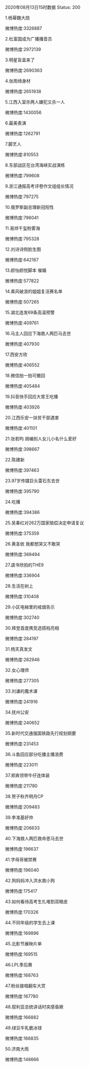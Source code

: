 2020年08月13日15时数据
Status: 200

1.杨幂魏大勋

微博热度:3326887

2.杜富国成为广播播音员

微博热度:2972139

3.明星盲盒来了

微博热度:2690363

4.张雨绮身材

微博热度:2651938

5.江西入室杀两人嫌犯又杀一人

微博热度:1430056

6.最美表演

微博热度:1262791

7.脚艺人

微博热度:810553

8.东部战区在台湾海峡实战演练

微博热度:799608

9.浙江通报高考评卷作文组组长情况

微博热度:797275

10.俄罗斯副总理新冠阳性

微博热度:796041

11.易烊千玺粉雾海

微博热度:795328

12.刘诗诗侧脸生图

微博热度:642167

13.颜怡颜悦脚本 催婚

微博热度:577822

14.乘风破浪的姐姐复活赛名单

微博热度:507265

15.湖北连发69条高温预警

微博热度:409761

16.马主人回应下海救人两匹马去世

微博热度:407930

17.西安方欣

微博热度:406552

18.微信拍一拍可撤回

微博热度:405484

19.抖音快手回应大胃王吃播

微博热度:403926

20.江西乐安一扶贫干部遇害

微博热度:401101

21.张若昀 胡编别人女儿小名什么爱好

微博热度:398667

22.陈建新

微博热度:397463

23.97岁传媒巨头雷石东去世

微博热度:395790

24.吃播

微博热度:394386

25.吴春红对262万国家赔偿决定申请复议

微博热度:375359

26.黄圣依 我都想哭又不敢哭

微博热度:369494

27.虞书欣拍的THE9

微博热度:336904

28.生活在树上

微博热度:310408

29.小区电梯里的戒烟告示

微博热度:302740

30.拜登首度携竞选搭档亮相

微博热度:284197

31.杨天真发文

微博热度:282946

32.女心理师

微博热度:277305

33.刘谦的魔术课

微博热度:241916

34.抚州公安

微博热度:240652

35.新时代交通强国铁路先行规划纲要

微博热度:231453

36.斗鱼回应部分吃播主播浪费

微博热度:223011

37.郑爽领带牛仔连体装

微博热度:211780

38.贺子秋齐明月CP

微博热度:209483

39.李准基好帅

微博热度:206633

40.下海救人两匹救命恩马去世

微博热度:196637

41.字母哥被禁赛

微博热度:196040

42.狗妈妈冲入洪水救小狗

微博热度:175417

43.如何看待高考生扎堆割双眼皮

微博热度:170326

44.不同年级的学生去上课

微博热度:169896

45.北影节展映片单

微博热度:169515

46.LPL季后赛

微博热度:168763

47.粉丝接唱翻车大赏

微博热度:167780

48.叙利亚总统讲话时突感昏厥

微博热度:166882

49.绿豆牛乳脆冰球

微博热度:166835

50.济南大雨

微博热度:148666

